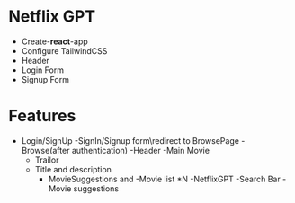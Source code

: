 # Netflix GPT

- Create-**react**-app
- Configure TailwindCSS
- Header
- Login Form
- Signup Form



# Features

- Login/SignUp
   -SignIn/Signup form\redirect to BrowsePage
 -Browse(after authentication)
   -Header
   -Main Movie
     - Trailor
     - Title and description
        - MovieSuggestions and
           -Movie list *N
  -NetflixGPT
    -Search Bar
    -Movie suggestions







